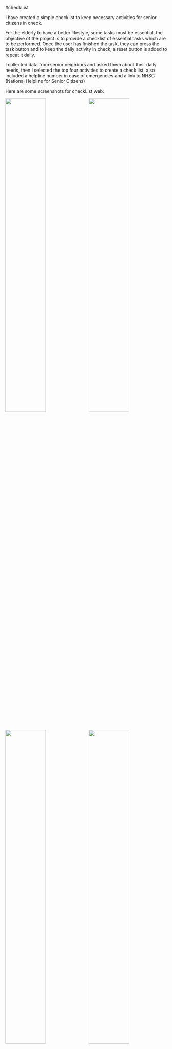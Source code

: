 #checkList

I have created a simple checklist to keep necessary activities for senior citizens in check.

For the elderly to have a better lifestyle, some tasks must be essential, the objective of the project is to provide a checklist of essential tasks which are to be performed.
Once the user has finished the task, they can press the task button and to keep the daily activity in check, a reset button is added to repeat it daily.

I collected data from senior neighbors and asked them about their daily needs, then I selected the top four activities to create a check list, also included a helpline number 
in case of emergencies and a link to NHSC (National Helpline for Senior Citizens)

Here are some screenshots for checkList web: 
<pre><img src="https://github.com/Paras911/checkList/assets/147081273/71470cff-14f5-4866-bf9a-8a534f94129c"width=50%> <img src="https://github.com/Paras911/checkList/assets/147081273/205b23be-d668-4427-a1cc-e456c3ca624b"width=50%></pre>
<pre><img src="https://github.com/Paras911/checkList/assets/147081273/c0d07851-3975-4ecc-b8c0-69d6b994a2a0"width=50%> <img src="https://github.com/Paras911/checkList/assets/147081273/e66f7d3b-3631-46fc-8f29-ad768975a2b5"width=50%></pre>

Screenshots for checkList android:

<pre><img src="https://github.com/Paras911/checkList/assets/147081273/6ed66650-c325-4a58-a41f-877b56e9d521"width=33%> <img src="https://github.com/Paras911/checkList/assets/147081273/6d5291d1-dd9a-4157-8857-fc64dc68594a"width=33%> <img src="https://github.com/Paras911/checkList/assets/147081273/1c4ed660-3dff-4950-8348-b6d7c7ca5cf0"width=33%> </pre>
